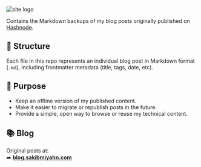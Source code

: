 <p align="left">
  <img src="https://cdn.hashnode.com/res/hashnode/image/upload/v1749269687433/ba306843-b092-4e8a-92ab-8948cc127c76.png?w=500&h=125&auto=compress" alt="site logo" />
</p>

Contains the Markdown backups of my blog posts originally published on [Hashnode](https://blog.sakibmiyahn.com).

## 📂 Structure

Each file in this repo represents an individual blog post in Markdown format (`.md`), including frontmatter metadata (title, tags, date, etc).

## 🔄 Purpose

- Keep an offline version of my published content.
- Make it easier to migrate or republish posts in the future.
- Provide a simple, open way to browse or reuse my technical content.

## 📚 Blog

Original posts at:  
➡️ **[blog.sakibmiyahn.com](https://blog.sakibmiyahn.com)**
